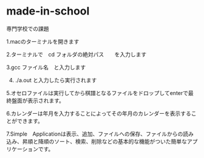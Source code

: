 # made-in-school
専門学校での課題

1.macのターミナルを開きます

2.ターミナルで　cd フォルダの絶対パス　　を入力します

3.gcc ファイル名　と入力します

4. ./a.out と入力したら実行されます

5.オセロファイルは実行してから棋譜となるファイルをドロップしてenterで最終盤面が表示されます。

6.カレンダーは年月を入力することによってその年月のカレンダーを表示することができます。

7.Simple　Applicationは表示、追加、ファイルへの保存、ファイルからの読み込み、昇順と降順のソート、検索、削除などの基本的な機能がついた簡単なアプリケーションです。
